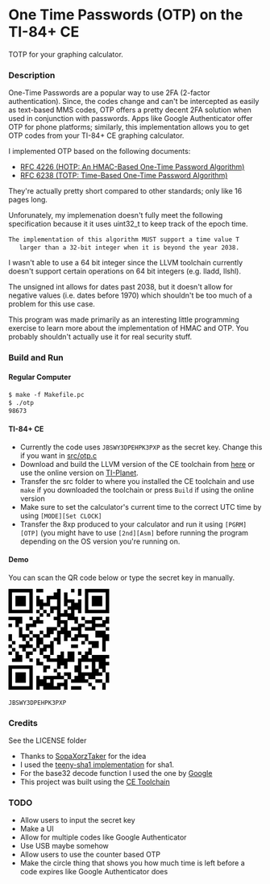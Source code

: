 # One Time Passwords (OTP) on the TI-84+ CE
TOTP for your graphing calculator.

### Description
One-Time Passwords are a popular way to use 2FA (2-factor authentication). Since, the codes change and can't be intercepted as easily as text-based MMS codes, OTP offers a pretty decent 2FA solution when used in conjunction with passwords. Apps like Google Authenticator offer OTP for phone platforms; similarly, this implementation allows you to get OTP codes from your TI-84+ CE graphing calculator.

I implemented OTP based on the following documents:
* [RFC 4226 (HOTP: An HMAC-Based One-Time Password Algorithm)](https://tools.ietf.org/html/rfc4226)
* [RFC 6238 (TOTP: Time-Based One-Time Password Algorithm)](https://tools.ietf.org/html/rfc6238)

They're actually pretty short compared to other standards; only like 16 pages long.

Unforunately, my implemenation doesn't fully meet the following specification because it it uses uint32_t to keep track of the epoch time.
```
The implementation of this algorithm MUST support a time value T
   larger than a 32-bit integer when it is beyond the year 2038.
```
I wasn't able to use a 64 bit integer since the LLVM toolchain currently doesn't support certain operations on 64 bit integers (e.g. lladd, llshl).

The unsigned int allows for dates past 2038, but it doesn't allow for negative values (i.e. dates before 1970) which shouldn't be too much of a problem for this use case.

This program was made primarily as an interesting little programming exercise to learn more about the implementation of HMAC and OTP. You probably shouldn't actually use it for real security stuff. 

### Build and Run
#### Regular Computer
```console
$ make -f Makefile.pc
$ ./otp
98673
```
#### TI-84+ CE
* Currently the code uses `JBSWY3DPEHPK3PXP` as the secret key. Change this if you want in [src/otp.c](src/otp.c)
* Download and build the LLVM version of the CE toolchain from [here](https://github.com/CE-Programming/toolchain) or use the online version on [TI-Planet](https://tiplanet.org/pb).
* Transfer the src folder to where you installed the CE toolchain and use `make` if you downloaded the toolchain or press `Build` if using the online version
* Make sure to set the calculator's current time to the correct UTC time by using `[MODE][Set CLOCK]`
* Transfer the 8xp produced to your calculator and run it using `[PGRM][OTP]` (you might have to use `[2nd][Asm]` before running the program depending on the OS version you're running on.

#### Demo
You can scan the QR code below or type the secret key in manually.

![QR Code](qr.png)
```
JBSWY3DPEHPK3PXP
```

### Credits
See the LICENSE folder
* Thanks to [SopaXorzTaker](https://www.cemetech.net/forum/viewtopic.php?t=14959&start=0) for the idea
* I used the [teeny-sha1 implementation](https://github.com/CTrabant/teeny-sha1/) for sha1.
* For the base32 decode function I used the one by [Google](https://github.com/google/google-authenticator-libpam/tree/master/src)
* This project was built using the [CE Toolchain](https://github.com/CE-Programming/toolchain)

### TODO
* Allow users to input the secret key
* Make a UI
* Allow for multiple codes like Google Authenticator
* Use USB maybe somehow
* Allow users to use the counter based OTP
* Make the circle thing that shows you how much time is left before a code expires like Google Authenticator does
